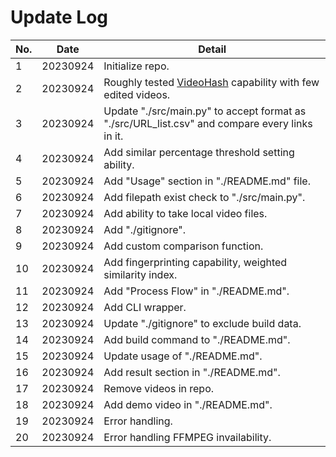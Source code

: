 # Update Log

| No. | Date     | Detail                                                                                             |
| --- | -------- | -------------------------------------------------------------------------------------------------- |
| 1   | 20230924 | Initialize repo.                                                                                   |
| 2   | 20230924 | Roughly tested [VideoHash](https://github.com/akamhy/videohash) capability with few edited videos. |
| 3   | 20230924 | Update "./src/main.py" to accept format as "./src/URL_list.csv" and compare every links in it.     |
| 4   | 20230924 | Add similar percentage threshold setting ability.                                                  |
| 5   | 20230924 | Add "Usage" section in "./README.md" file.                                                         |
| 6   | 20230924 | Add filepath exist check to "./src/main.py".                                                       |
| 7   | 20230924 | Add ability to take local video files.                                                             |
| 8   | 20230924 | Add "./gitignore".                                                                                 |
| 9   | 20230924 | Add custom comparison function.                                                                    |
| 10  | 20230924 | Add fingerprinting capability, weighted similarity index.                                          |
| 11  | 20230924 | Add "Process Flow" in "./README.md".                                                               |
| 12  | 20230924 | Add CLI wrapper.                                                                                   |
| 13  | 20230924 | Update "./gitignore" to exclude build data.                                                        |
| 14  | 20230924 | Add build command to "./README.md".                                                                |
| 15  | 20230924 | Update usage of "./README.md".                                                                     |
| 16  | 20230924 | Add result section in "./README.md".                                                               |
| 17  | 20230924 | Remove videos in repo.                                                                             |
| 18  | 20230924 | Add demo video in "./README.md".                                                                   |
| 19  | 20230924 | Error handling.                                                                                    |
| 20  | 20230924 | Error handling FFMPEG invailability.                                                               |
